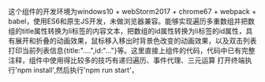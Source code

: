 ﻿这个组件的开发环境为windows10 + webStorm2017 + chrome67 + webpack + babel，使用ES6和原生JS开发，未做浏览器兼容。能够实现遍历多重数组并把数组的title属性转换为li标签的内容文本，把数组的id属性转换为li标签的id属性，具有展开和折叠的动画效果，鼠标移入移出时背景色改变的动画效果，以及双击列表打印当前列表信息{title:"....",id:"..."}等。这里直接上组件的代码，代码中已有完整注释，组件中使用得比较多的技巧有递归遍历、事件代理、三元运算
打开终端执行'npm install',然后执行'npm run start'，